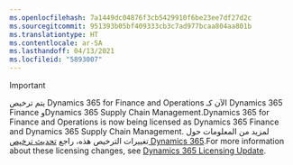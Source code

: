 ```yaml
---
ms.openlocfilehash: 7a1449dc04876f3cb5429910f6be23ee7df27d2c
ms.sourcegitcommit: 951393b05bf409333cb3c7ad977bcaa804aa801b
ms.translationtype: HT
ms.contentlocale: ar-SA
ms.lasthandoff: 04/13/2021
ms.locfileid: "5893007"
---
```

> [!IMPORTANT]
> <span data-ttu-id="ea514-101">يتم ترخيص Dynamics 365 for Finance and Operations الآن كـ Dynamics 365 Finance وDynamics 365 Supply Chain Management.</span><span class="sxs-lookup"><span data-stu-id="ea514-101">Dynamics 365 for Finance and Operations is now being licensed as Dynamics 365 Finance and Dynamics 365 Supply Chain Management.</span></span> <span data-ttu-id="ea514-102">لمزيد من المعلومات حول تغييرات الترخيص هذه، راجع [تحديث ترخيص Dynamics 365](/dynamics365/licensing/update).</span><span class="sxs-lookup"><span data-stu-id="ea514-102">For more information about these licensing changes, see [Dynamics 365 Licensing Update](/dynamics365/licensing/update).</span></span>